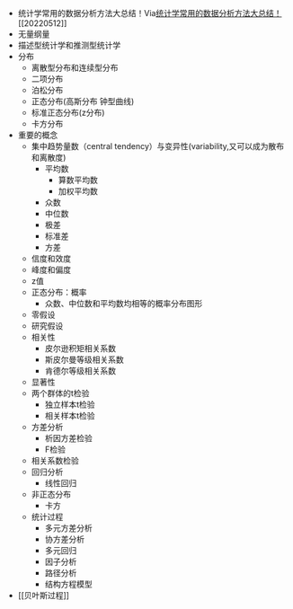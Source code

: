 - 统计学常用的数据分析方法大总结！Via[统计学常用的数据分析方法大总结！](https://app.yinxiang.com/shard/s63/nl/13797828/8e85fa02-5273-4fa3-955c-3ff1dfe60435/)[[20220512]] 
- 无量纲量
- 描述型统计学和推测型统计学
- 分布
    - 离散型分布和连续型分布
    - 二项分布
    - 泊松分布
    - 正态分布(高斯分布 钟型曲线)
    - 标准正态分布(z分布)
    - 卡方分布
- 重要的概念
    - 集中趋势量数（central tendency）与变异性(variability,又可以成为散布和离散度)
        - 平均数
            - 算数平均数
            - 加权平均数
        - 众数
        - 中位数
        - 极差
        - 标准差
        - 方差
    - 信度和效度
    - 峰度和偏度
    - z值
    - 正态分布：概率
        - 众数、中位数和平均数均相等的概率分布图形
    - 零假设
    - 研究假设
    - 相关性
        - 皮尔逊积矩相关系数
        - 斯皮尔曼等级相关系数
        - 肯德尔等级相关系数
    - 显著性
    - 两个群体的t检验
        - 独立样本t检验
        - 相关样本t检验
    - 方差分析
        - 析因方差检验
        - F检验
    - 相关系数检验
    - 回归分析
        - 线性回归
    - 非正态分布
        - 卡方
    - 统计过程
        - 多元方差分析
        - 协方差分析
        - 多元回归
        - 因子分析
        - 路径分析
        - 结构方程模型
- [[贝叶斯过程]]
